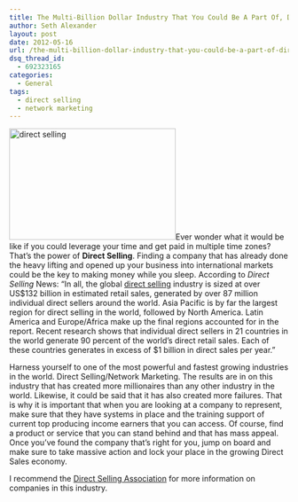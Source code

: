 ```yaml
---
title: The Multi-Billion Dollar Industry That You Could Be A Part Of, Direct Selling
author: Seth Alexander
layout: post
date: 2012-05-16
url: /the-multi-billion-dollar-industry-that-you-could-be-a-part-of-direct-selling/
dsq_thread_id:
  - 692323165
categories:
  - General
tags:
  - direct selling
  - network marketing
---
```

<a rel="nofollow" href="http://sethaalexander.com/wp-content/uploads/2012/05/people-linked.jpg"><img class="alignleft size-medium wp-image-382" title="people-linked" src="http://sethaalexander.com/wp-content/uploads/2012/05/people-linked-300x201.jpg" alt="direct selling" width="300" height="201" /></a>Ever wonder what it would be like if you could leverage your time and get paid in multiple time zones? That’s the power of **Direct Selling**. Finding a company that has already done the heavy lifting and opened up your business into international markets could be the key to making money while you sleep. According to _Direct Selling_ News: “In all, the global <u>direct selling</u> industry is sized at over US$132 billion in estimated retail sales, generated by over 87 million individual direct sellers around the world. Asia Pacific is by far the largest region for direct selling in the world, followed by North America. Latin America and Europe/Africa make up the final regions accounted for in the report. Recent research shows that individual direct sellers in 21 countries in the world generate 90 percent of the world’s direct retail sales. Each of these countries generates in excess of $1 billion in direct sales per year.”

Harness yourself to one of the most powerful and fastest growing industries in the world. Direct Selling/Network Marketing. The results are in on this industry that has created more millionaires than any other industry in the world. Likewise, it could be said that it has also created more failures. That is why it is important that when you are looking at a company to represent, make sure that they have systems in place and the training support of current top producing income earners that you can access. Of course, find a product or service that you can stand behind and that has mass appeal. Once you’ve found the company that’s right for you, jump on board and make sure to take massive action and lock your place in the growing Direct Sales economy.

I recommend the <a rel="nofollow" href="http://www.dsa.org/">Direct Selling Association</a> for more information on companies in this industry.